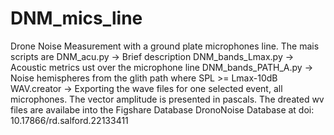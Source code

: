 # DNM_mics_line
Drone Noise Measurement with a ground plate microphones line.
The mais scripts are 
  DNM_acu.py -> Brief description
  DNM_bands_Lmax.py -> Acoustic metrics ust over the microphone line
  DNM_bands_PATH_A.py -> Noise hemispheres from the glith path where SPL >= Lmax-10dB
  WAV.creator -> Exporting the wave files for one selected event, all microphones. The vector amplitude is presented in pascals.
  The dreated wv files are availabe into the Figshare Database  DronoNoise Database at doi: 10.17866/rd.salford.22133411
